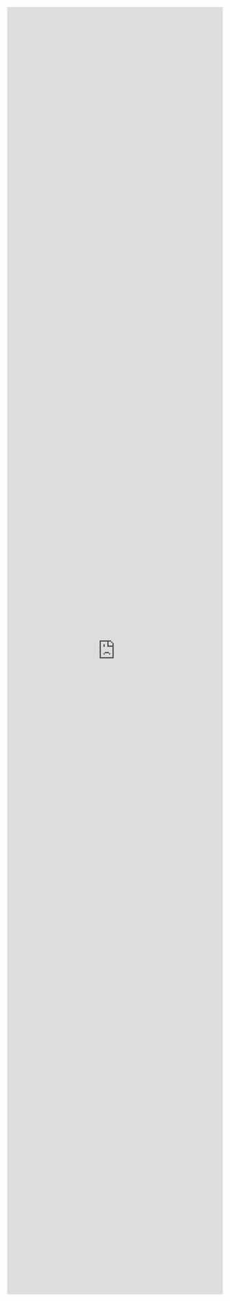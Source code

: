 <iframe src="https://docs.google.com/forms/d/e/1FAIpQLSe24pP4DZuvW-6ZHev10HXO2tX_K6GMHCsmxYyvgqlwcbVesg/viewform?embedded=true" width="100%" height="3000px" frameborder="0" marginheight="0" marginwidth="0">Yükleniyor…</iframe>